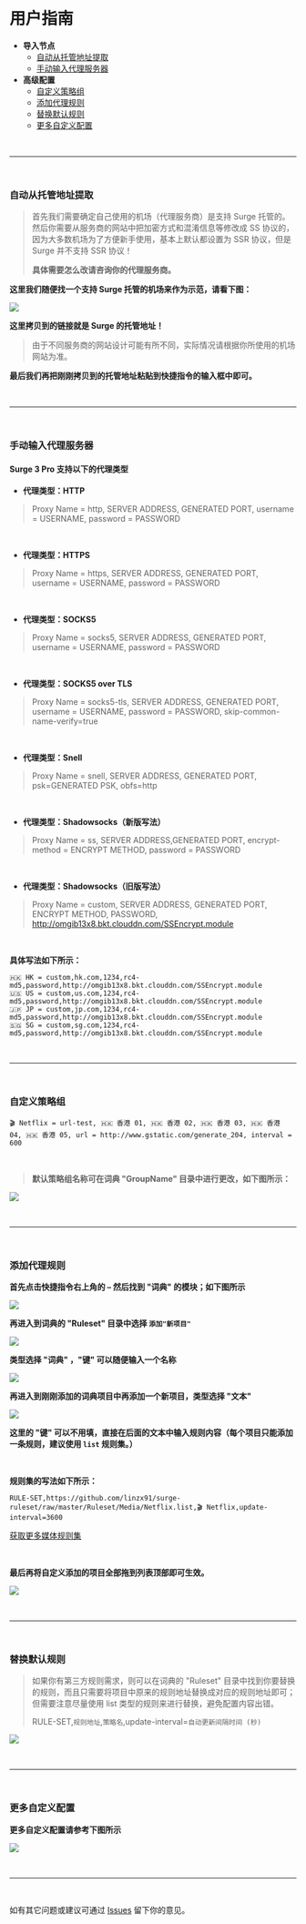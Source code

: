 # 用户指南
* **导入节点**
    * [自动从托管地址提取](#automatic_add_proxy)
    * [手动输入代理服务器](#manual_add_proxy)
* **高级配置**
    * [自定义策略组](#custom_group)
    * [添加代理规则](#addrule)
    * [替换默认规则](#replace)
    * [更多自定义配置](#custom)

<br>

-------

<br>

### 自动从托管地址提取
<a id="automatic_add_proxy"></a>

> 首先我们需要确定自己使用的机场（代理服务商）是支持 Surge 托管的。然后你需要从服务商的网站中把加密方式和混淆信息等修改成 SS 协议的，因为大多数机场为了方便新手使用，基本上默认都设置为 SSR 协议，但是 Surge 并不支持 SSR 协议！
> 
> **具体需要怎么改请咨询你的代理服务商。**

**这里我们随便找一个支持 Surge 托管的机场来作为示范，请看下图：**

![](/Images/Add_Proxy.png)

**这里拷贝到的链接就是 Surge 的托管地址！**

> 由于不同服务商的网站设计可能有所不同，实际情况请根据你所使用的机场网站为准。

**最后我们再把刚刚拷贝到的托管地址粘贴到快捷指令的输入框中即可。**

<br>

-------

<br>

### 手动输入代理服务器
<a id="manual_add_proxy"></a>

#### Surge 3 Pro 支持以下的代理类型

* **代理类型：HTTP**

> Proxy Name = http, SERVER ADDRESS, GENERATED PORT, username = USERNAME, password = PASSWORD

<br>

* **代理类型：HTTPS**

> Proxy Name = https, SERVER ADDRESS, GENERATED PORT, username = USERNAME, password = PASSWORD

<br>

* **代理类型：SOCKS5**

> Proxy Name = socks5, SERVER ADDRESS, GENERATED PORT, username = USERNAME, password = PASSWORD

<br>

* **代理类型：SOCKS5 over TLS**

> Proxy Name = socks5-tls, SERVER ADDRESS, GENERATED PORT, username = USERNAME, password = PASSWORD, skip-common-name-verify=true

<br>

* **代理类型：Snell**

> Proxy Name = snell, SERVER ADDRESS, GENERATED PORT, psk=GENERATED PSK, obfs=http

<br>

* **代理类型：Shadowsocks（新版写法）**

> Proxy Name = ss, SERVER ADDRESS,GENERATED PORT, encrypt-method = ENCRYPT METHOD, password = PASSWORD

<br>

* **代理类型：Shadowsocks（旧版写法）**

> Proxy Name = custom, SERVER ADDRESS, GENERATED PORT, ENCRYPT METHOD, PASSWORD, http://omgib13x8.bkt.clouddn.com/SSEncrypt.module

<br>

**具体写法如下所示：**

```
🇭🇰 HK = custom,hk.com,1234,rc4-md5,password,http://omgib13x8.bkt.clouddn.com/SSEncrypt.module
🇺🇸 US = custom,us.com,1234,rc4-md5,password,http://omgib13x8.bkt.clouddn.com/SSEncrypt.module
🇯🇵 JP = custom,jp.com,1234,rc4-md5,password,http://omgib13x8.bkt.clouddn.com/SSEncrypt.module
🇸🇬 SG = custom,sg.com,1234,rc4-md5,password,http://omgib13x8.bkt.clouddn.com/SSEncrypt.module
```

<br>

-------

<br>

### 自定义策略组
<a id="custom_group"></a>

```
🎬 Netflix = url-test, 🇭🇰 香港 01, 🇭🇰 香港 02, 🇭🇰 香港 03, 🇭🇰 香港 04, 🇭🇰 香港 05, url = http://www.gstatic.com/generate_204, interval = 600
```

<br>

> **默认策略组名称可在词典 "GroupName" 目录中进行更改，如下图所示：**

![](/Images/Group_Name.png)

<br>

-------

<br>

### 添加代理规则
<a id="addrule"></a>

**首先点击快捷指令右上角的 `⋯` 然后找到 "词典" 的模块；如下图所示**

![](/Images/Add_Rules_01.png)
<br>

**再进入到词典的 "Ruleset" 目录中选择 `添加"新项目"`**

![](/Images/Add_Rules_02.png)
<br>

**类型选择 "词典" ，"键" 可以随便输入一个名称**

![](/Images/Add_Rules_03.png)
<br>

**再进入到刚刚添加的词典项目中再添加一个新项目，类型选择 "文本"**

![](/Images/Add_Rules_04.png)
<br>

**这里的 "键" 可以不用填，直接在后面的文本中输入规则内容（每个项目只能添加一条规则，建议使用 `list` 规则集。）**

<br>

**规则集的写法如下所示：**

```
RULE-SET,https://github.com/linzx91/surge-ruleset/raw/master/Ruleset/Media/Netflix.list,🎬 Netflix,update-interval=3600
```

[获取更多媒体规则集](https://github.com/linzx91/surge-ruleset/tree/master/Ruleset/Media)

<br>

**最后再将自定义添加的项目全部拖到列表顶部即可生效。**

![](/Images/Add_Rules_05.png)

<br>

-------

<br>

### 替换默认规则
<a id="replace"></a>

> 如果你有第三方规则需求，则可以在词典的 "Ruleset" 目录中找到你要替换的规则，而且只需要将项目中原来的规则地址替换成对应的规则地址即可；但需要注意尽量使用 list 类型的规则来进行替换，避免配置内容出错。
> 
> RULE-SET,`规则地址`,`策略名`,update-interval=`自动更新间隔时间 (秒)`

![](/Images/Add_Rules_06.png)

<br>

-------

<br>

### 更多自定义配置
<a id="custom"></a>

**更多自定义配置请参考下图所示**

![](/Images/Custom.png)

<br>

-------

<br>

如有其它问题或建议可通过 [Issues](https://github.com/linzx91/surge-ruleset/issues) 留下你的意见。